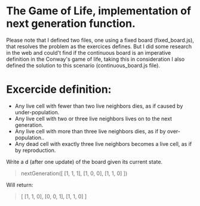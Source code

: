 # The Game of Life, implementation of next generation function.
Please note that I defined two files, one using a fixed board (fixed_board.js), that resolves the problem as the exercices defines.
But I did some research in the web and could't find if the continuous board is an imperative definition in the Conway's game of life, taking this in consideration I also defined the solution to this scenario (continuous_board.js file).

# Excercide definition:

* Any live cell with fewer than two live neighbors dies, as if caused by under-population.
* Any live cell with two or three live neighbors lives on to the next generation.
* Any live cell with more than three live neighbors dies, as if by over-population..
* Any dead cell with exactly three live neighbors becomes a live cell, as if by reproduction.

Write a d (after one update) of the board given its current state.
> nextGeneration([
  [1, 1, 1],
  [1, 0, 0],
  [1, 1, 0]
])

Will return:
>[
  [1, 1, 0],
  [0, 0, 1],
  [1, 1, 0]
]
